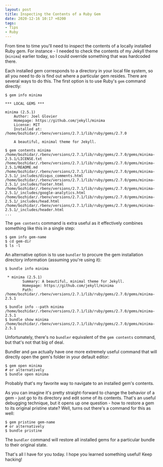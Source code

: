```yaml
---
layout: post
title: Inspecting the Contents of a Ruby Gem
date: 2020-12-16 10:17 +0200
tags:
- Tips
- Ruby
---
```


From time to time you'll need to inspect the contents of a locally
installed Ruby gem. For instance - I needed to check the contents
of my Jekyll theme (`minima`) earlier today, so I could override something
that was hardcoded there.

Each installed gem corresponds to a directory
in your local file system, so all you need to do is find out where
a particular gem resides. There are several ways to do this.
The first option is to use Ruby's `gem` command directly:

``` shellsession
$ gem info minima

*** LOCAL GEMS ***

minima (2.5.1)
    Author: Joel Glovier
    Homepage: https://github.com/jekyll/minima
    License: MIT
    Installed at: /home/bozhidar/.rbenv/versions/2.7.1/lib/ruby/gems/2.7.0

    A beautiful, minimal theme for Jekyll.

$ gem contents minima
/home/bozhidar/.rbenv/versions/2.7.1/lib/ruby/gems/2.7.0/gems/minima-2.5.1/LICENSE.txt
/home/bozhidar/.rbenv/versions/2.7.1/lib/ruby/gems/2.7.0/gems/minima-2.5.1/README.md
/home/bozhidar/.rbenv/versions/2.7.1/lib/ruby/gems/2.7.0/gems/minima-2.5.1/_includes/disqus_comments.html
/home/bozhidar/.rbenv/versions/2.7.1/lib/ruby/gems/2.7.0/gems/minima-2.5.1/_includes/footer.html
/home/bozhidar/.rbenv/versions/2.7.1/lib/ruby/gems/2.7.0/gems/minima-2.5.1/_includes/google-analytics.html
/home/bozhidar/.rbenv/versions/2.7.1/lib/ruby/gems/2.7.0/gems/minima-2.5.1/_includes/head.html
/home/bozhidar/.rbenv/versions/2.7.1/lib/ruby/gems/2.7.0/gems/minima-2.5.1/_includes/header.html
...
```

The `gem contents` command is extra useful as it effectively combines something like this in a single step:

``` shellsession
$ gem info gem-name
$ cd gem-dir
$ ls -l
```

An alternative option is to use `bundler` to procure the gem installation directory information (assuming you're using it):

``` shellsession
$ bundle info minima

 * minima (2.5.1)
        Summary: A beautiful, minimal theme for Jekyll.
        Homepage: https://github.com/jekyll/minima
        Path: /home/bozhidar/.rbenv/versions/2.7.1/lib/ruby/gems/2.7.0/gems/minima-2.5.1

$ bundle info --path minima
/home/bozhidar/.rbenv/versions/2.7.1/lib/ruby/gems/2.7.0/gems/minima-2.5.1
$ bundle show minima
/home/bozhidar/.rbenv/versions/2.7.1/lib/ruby/gems/2.7.0/gems/minima-2.5.1
```

Unfortunately, there's no `bundler` equivalent of the `gem contents` command, but that's not
that big of deal.

Bundler and `gem` actually have one more
extremely useful command that will directly open the gem's folder in
your default editor:

``` shellsession
$ gem open minima
# or alternatively
$ bundle open minima
```

Probably that's my favorite way to navigate to an installed gem's contents.

As you can imagine it's pretty straight-forward to change the behavior of a gem - just go to its directory and
edit some of its contents. That's an useful debugging technique, but it opens up one question - how to restore
a gem to its original pristine state? Well, turns out there's a command for this as well:

``` shellsession
$ gem pristine gem-name
# or alternatively
$ bundle pristine
```

The `bundler` command will restore all installed gems for a particular bundle to their original state.

That's all I have for you today. I hope you learned something useful! Keep hacking!
